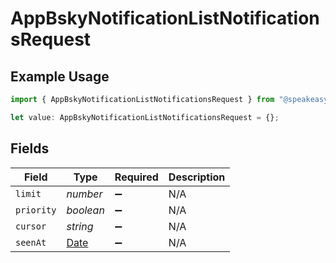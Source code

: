 # AppBskyNotificationListNotificationsRequest

## Example Usage

```typescript
import { AppBskyNotificationListNotificationsRequest } from "@speakeasy-sdks/bluesky/models/operations";

let value: AppBskyNotificationListNotificationsRequest = {};
```

## Fields

| Field                                                                                         | Type                                                                                          | Required                                                                                      | Description                                                                                   |
| --------------------------------------------------------------------------------------------- | --------------------------------------------------------------------------------------------- | --------------------------------------------------------------------------------------------- | --------------------------------------------------------------------------------------------- |
| `limit`                                                                                       | *number*                                                                                      | :heavy_minus_sign:                                                                            | N/A                                                                                           |
| `priority`                                                                                    | *boolean*                                                                                     | :heavy_minus_sign:                                                                            | N/A                                                                                           |
| `cursor`                                                                                      | *string*                                                                                      | :heavy_minus_sign:                                                                            | N/A                                                                                           |
| `seenAt`                                                                                      | [Date](https://developer.mozilla.org/en-US/docs/Web/JavaScript/Reference/Global_Objects/Date) | :heavy_minus_sign:                                                                            | N/A                                                                                           |